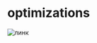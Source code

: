 # optimizations

![линк](https://github.com/HuviX/mai/tree/main/optimizations/project/Figure_1.png)
